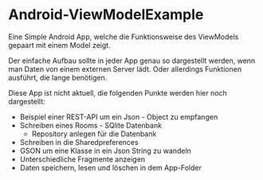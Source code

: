 # Android-ViewModelExample

Eine Simple Android App, welche die Funktionsweise des ViewModels gepaart mit einem Model zeigt. 

Der einfache Aufbau sollte in jeder App genau so dargestellt werden, wenn man Daten von einem externen Server lädt. 
Oder allerdings Funktionen ausführt, die lange benötigen. 

Diese App ist nicht aktuell, die folgenden Punkte werden hier noch dargestellt:
 
- Beispiel einer REST-API um ein Json - Object zu empfangen
- Schreiben eines Rooms - SQlite Datenbank
    - Repository anlegen für die Datenbank
- Schreiben in die Sharedpreferences
- GSON um eine Klasse in ein Json String zu wandeln
- Unterschiedliche Fragmente anzeigen
- Daten speichern, lesen und löschen in dem App-Folder